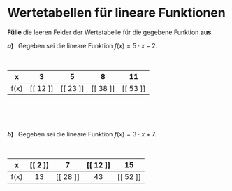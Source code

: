 <!--
version:  0.0.1

language: de

@style
input {
    text-align: center;
}

.flex-container {
    display: flex;
    flex-wrap: wrap;
    align-items: stretch;
    gap: 20px;
}

.flex-child {
    flex: 1;
    min-width: 350px;
    margin-right: 20px;
}

@media (max-width: 400px) {
    .flex-child {
        flex: 100%;
        margin-right: 0;
    }
}
@end

formula: \carry   \textcolor{red}{\scriptsize #1}
formula: \digit   \rlap{\carry{#1}}\phantom{#2}#2
formula: \permil  \text{‰}

import: https://raw.githubusercontent.com/LiaTemplates/Tikz-Jax/main/README.md

script: https://cdn.jsdelivr.net/gh/LiaTemplates/Tikz-Jax@main/dist/index.js


tags: Lineare Funktionen, sehr leicht, sehr niedrig, Angeben

comment: Fülle Wertetabellen für lineare Funktionen aus.

author: Martin Lommatzsch

-->




# Wertetabellen für lineare Funktionen



**Fülle** die leeren Felder der Wertetabelle für die gegebene Funktion **aus**.




__$a)\;\;$__ Gegeben sei die lineare Funktion $f(x) = 5 \cdot x - 2$. 

<br>

<!-- data-type="none"
data-sortable="false" -->
|   x   |    3     |     5    |    8     |    11    |
| :---: | :------: | :------: | :------: | :------: |
|  f(x) | [[ 12 ]] | [[ 23 ]] | [[ 38 ]] | [[ 53 ]] |

<br>
<br>
<br>


__$b)\;\;$__ Gegeben sei die lineare Funktion $f(x) = 3 \cdot x + 7$. 

<br>

<!-- data-type="none"
data-sortable="false" -->
|   x   | [[  2 ]] |     7    | [[ 12 ]] |    15    |
| :---: | :------: | :------: | :------: | :------: |
|  f(x) |    13    | [[ 28 ]] |    43    | [[ 52 ]] |

<br>
<br>
<br>
